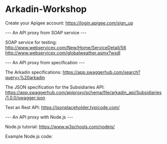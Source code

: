 # Arkadin-Workshop

Create your Apigee account: https://login.apigee.com/sign_up

--- An API proxy from SOAP service ---

SOAP service for testing:
http://www.webservicex.com/New/Home/ServiceDetail/56
http://www.webservicex.com/globalweather.asmx?wsdl

--- An API proxy from specification ---

The Arkadin specifications: https://app.swaggerhub.com/search?query=%20arkadin

The JSON specification for the Subsidiaries API:
https://app.swaggerhub.com/apiproxy/schema/file/arkadin_api/Subsidiaries/1.0.0/swagger.json

Test an Rest API: 
https://jsonplaceholder.typicode.com/

--- An API proxy with Node.js ---

Node.js tutorial: https://www.w3schools.com/nodejs/

Example Node.js code:
